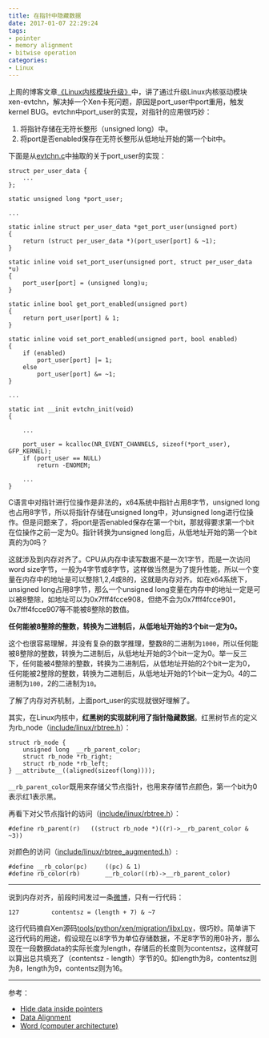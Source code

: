 ```yaml
---
title: 在指针中隐藏数据
date: 2017-01-07 22:29:24
tags:
- pointer
- memory alignment
- bitwise operation 
categories:
- Linux
---
```


上周的博客文章[《Linux内核模块升级》](https://consen.github.io/2016/12/30/upgrade-linux-kernel-module/)中，讲了通过升级Linux内核驱动模块xen-evtchn，解决掉一个Xen卡死问题，原因是port_user中port重用，触发kernel BUG。evtchn中port_user的实现，对指针的应用很巧妙：

1. 将指针存储在无符长整形（unsigned long）中。
2. 将port是否enabled保存在无符长整形从低地址开始的第一个bit中。

<!-- more -->

下面是从[evtchn.c](https://git.kernel.org/cgit/linux/kernel/git/stable/linux-stable.git/tree/drivers/xen/evtchn.c?h=v3.10.20)中抽取的关于port_user的实现：

```
struct per_user_data {
    ...
};

static unsigned long *port_user;

...

static inline struct per_user_data *get_port_user(unsigned port)
{
    return (struct per_user_data *)(port_user[port] & ~1);
}

static inline void set_port_user(unsigned port, struct per_user_data *u)
{
    port_user[port] = (unsigned long)u;
}

static inline bool get_port_enabled(unsigned port)
{
    return port_user[port] & 1;
}

static inline void set_port_enabled(unsigned port, bool enabled)
{
    if (enabled)
        port_user[port] |= 1;
    else
        port_user[port] &= ~1;
}

...

static int __init evtchn_init(void)
{

    ...

    port_user = kcalloc(NR_EVENT_CHANNELS, sizeof(*port_user), GFP_KERNEL);
    if (port_user == NULL)
        return -ENOMEM;

    ...
}
```

C语言中对指针进行位操作是非法的，x64系统中指针占用8字节，unsigned long也占用8字节，所以将指针存储在unsigned long中，对unsigned long进行位操作。但是问题来了，将port是否enabled保存在第一个bit，那就得要求第一个bit在位操作之前一定为0。指针转换为unsigned long后，从低地址开始的第一个bit真的为0吗？

这就涉及到内存对齐了。CPU从内存中读写数据不是一次1字节，而是一次访问word size字节，一般为4字节或8字节，这样做当然是为了提升性能，所以一个变量在内存中的地址是可以整除1,2,4或8的，这就是内存对齐。如在x64系统下，unsigned long占用8字节，那么一个unsigned long变量在内存中的地址一定是可以被8整除，如地址可以为0x7fff4fcce908，但绝不会为0x7fff4fcce901，0x7fff4fcce907等不能被8整除的数值。

**任何能被8整除的整数，转换为二进制后，从低地址开始的3个bit一定为0。**

这个也很容易理解，并没有复杂的数学推理，整数8的二进制为`1000`，所以任何能被8整除的整数，转换为二进制后，从低地址开始的3个bit一定为0。举一反三下，任何能被4整除的整数，转换为二进制后，从低地址开始的2个bit一定为0，任何能被2整除的整数，转换为二进制后，从低地址开始的1个bit一定为0。4的二进制为`100`，2的二进制为`10`。

了解了内存对齐机制，上面port_user的实现就很好理解了。

其实，在Linux内核中，**红黑树的实现就利用了指针隐藏数据**。红黑树节点的定义为rb_node（[include/linux/rbtree.h](https://git.kernel.org/cgit/linux/kernel/git/torvalds/linux.git/tree/include/linux/rbtree.h#n36)）：

```
struct rb_node {
    unsigned long  __rb_parent_color;
    struct rb_node *rb_right;
    struct rb_node *rb_left;
} __attribute__((aligned(sizeof(long))));
```

`__rb_parent_color`既用来存储父节点指针，也用来存储节点颜色，第一个bit为0表示红1表示黑。

再看下对父节点指针的访问（[include/linux/rbtree.h](https://git.kernel.org/cgit/linux/kernel/git/torvalds/linux.git/tree/include/linux/rbtree.h#n48)）：

```
#define rb_parent(r)   ((struct rb_node *)((r)->__rb_parent_color & ~3))
```

对颜色的访问（[include/linux/rbtree_augmented.h](https://git.kernel.org/cgit/linux/kernel/git/torvalds/linux.git/tree/include/linux/rbtree_augmented.h#n102)）:

```
#define __rb_color(pc)     ((pc) & 1)
#define rb_color(rb)       __rb_color((rb)->__rb_parent_color)
```

---

说到内存对齐，前段时间发过一条[微博](http://weibo.com/1996731561/Emg4Ytfty)，只有一行代码：

```
127         contentsz = (length + 7) & ~7
```

这行代码摘自Xen源码[tools/python/xen/migration/libxl.py](http://xenbits.xenproject.org/gitweb/?p=xen.git;a=blob;f=tools/python/xen/migration/libxl.py;hb=HEAD#l127)，很巧妙。简单讲下这行代码的用途，假设现在以8字节为单位存储数据，不足8字节的用0补齐，那么现在一段数据data的实际长度为length，存储后的长度则为contentsz，这样就可以算出总共填充了（contentsz - length）字节的0。如length为8，contentsz则为8，length为9，contentsz则为16。

---

参考：

- [Hide data inside pointers](http://arjunsreedharan.org/post/105266490272/hide-data-inside-pointers)
- [Data Alignment](http://www.songho.ca/misc/alignment/dataalign.html)
- [Word (computer architecture)](https://en.wikipedia.org/wiki/Word_(computer_architecture))
